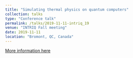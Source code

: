 ```yaml
---
title: "Simulating thermal physics on quantum computers"
collection: talks
type: "Conference talk"
permalink: /talks/2019-11-11-intriq_19
venue: "INTRIQ Fall meeting"
date: 2019-11-11
location: "Bromont, QC, Canada"
---
```


[More information here](https://www.intriq.org/index.php?mact=News,cntnt01,detail,0&cntnt01articleid=49&cntnt01detailtemplate=INTRIQ_Details_article&cntnt01returnid=33)
